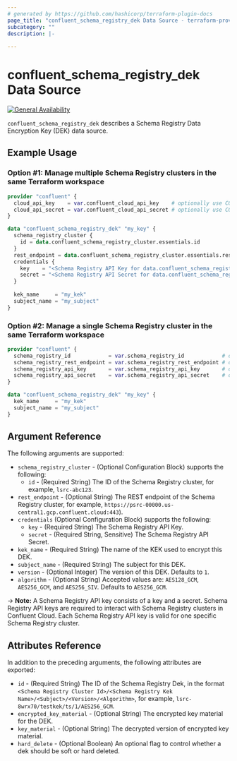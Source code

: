 ```yaml
---
# generated by https://github.com/hashicorp/terraform-plugin-docs
page_title: "confluent_schema_registry_dek Data Source - terraform-provider-confluent"
subcategory: ""
description: |-
   
---
```


# confluent_schema_registry_dek Data Source

[![General Availability](https://img.shields.io/badge/Lifecycle%20Stage-General%20Availability-%2345c6e8)](https://docs.confluent.io/cloud/current/api.html#section/Versioning/API-Lifecycle-Policy)

`confluent_schema_registry_dek` describes a Schema Registry Data Encryption Key (DEK) data source.

## Example Usage

### Option #1: Manage multiple Schema Registry clusters in the same Terraform workspace

```terraform
provider "confluent" {
  cloud_api_key    = var.confluent_cloud_api_key    # optionally use CONFLUENT_CLOUD_API_KEY env var
  cloud_api_secret = var.confluent_cloud_api_secret # optionally use CONFLUENT_CLOUD_API_SECRET env var
}

data "confluent_schema_registry_dek" "my_key" {
  schema_registry_cluster {
    id = data.confluent_schema_registry_cluster.essentials.id
  }
  rest_endpoint = data.confluent_schema_registry_cluster.essentials.rest_endpoint
  credentials {
    key    = "<Schema Registry API Key for data.confluent_schema_registry_cluster.essentials>"
    secret = "<Schema Registry API Secret for data.confluent_schema_registry_cluster.essentials>"
  }
  
  kek_name     = "my_kek"
  subject_name = "my_subject"
}
```

### Option #2: Manage a single Schema Registry cluster in the same Terraform workspace

```terraform
provider "confluent" {
  schema_registry_id            = var.schema_registry_id            # optionally use SCHEMA_REGISTRY_ID env var
  schema_registry_rest_endpoint = var.schema_registry_rest_endpoint # optionally use SCHEMA_REGISTRY_REST_ENDPOINT env var
  schema_registry_api_key       = var.schema_registry_api_key       # optionally use SCHEMA_REGISTRY_API_KEY env var
  schema_registry_api_secret    = var.schema_registry_api_secret    # optionally use SCHEMA_REGISTRY_API_SECRET env var
}

data "confluent_schema_registry_dek" "my_key" {
  kek_name     = "my_kek"
  subject_name = "my_subject"
}
```

<!-- schema generated by tfplugindocs -->
## Argument Reference

The following arguments are supported:

- `schema_registry_cluster` - (Optional Configuration Block) supports the following:
  - `id` - (Required String) The ID of the Schema Registry cluster, for example, `lsrc-abc123`.
- `rest_endpoint` - (Optional String) The REST endpoint of the Schema Registry cluster, for example, `https://psrc-00000.us-central1.gcp.confluent.cloud:443`).
- `credentials` (Optional Configuration Block) supports the following:
  - `key` - (Required String) The Schema Registry API Key.
  - `secret` - (Required String, Sensitive) The Schema Registry API Secret.
- `kek_name` - (Required String) The name of the KEK used to encrypt this DEK.
- `subject_name` - (Required String) The subject for this DEK.
- `version` - (Optional Integer) The version of this DEK. Defaults to `1`.
- `algorithm` - (Optional String) Accepted values are: `AES128_GCM`, `AES256_GCM`, and `AES256_SIV`. Defaults to `AES256_GCM`.

-> **Note:** A Schema Registry API key consists of a key and a secret. Schema Registry API keys are required to interact with Schema Registry clusters in Confluent Cloud. Each Schema Registry API key is valid for one specific Schema Registry cluster.

## Attributes Reference

In addition to the preceding arguments, the following attributes are exported:

- `id` - (Required String) The ID of the Schema Registry Dek, in the format `<Schema Registry Cluster Id>/<Schema Registry Kek Name>/<Subject>/<Version>/<Algorithm>`, for example, `lsrc-8wrx70/testkek/ts/1/AES256_GCM`.
- `encrypted_key_material` - (Optional String) The encrypted key material for the DEK.
- `key_material` - (Optional String) The decrypted version of encrypted key material.
- `hard_delete` - (Optional Boolean) An optional flag to control whether a dek should be soft or hard deleted.
